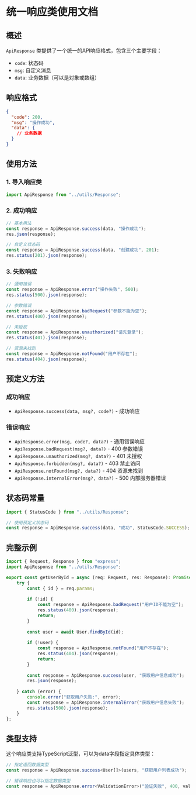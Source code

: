 # 统一响应类使用文档

## 概述

`ApiResponse` 类提供了一个统一的API响应格式，包含三个主要字段：
- `code`: 状态码
- `msg`: 自定义消息
- `data`: 业务数据（可以是对象或数组）

## 响应格式

```json
{
  "code": 200,
  "msg": "操作成功",
  "data": {
    // 业务数据
  }
}
```

## 使用方法

### 1. 导入响应类

```typescript
import ApiResponse from "../utils/Response";
```

### 2. 成功响应

```typescript
// 基本用法
const response = ApiResponse.success(data, "操作成功");
res.json(response);

// 自定义状态码
const response = ApiResponse.success(data, "创建成功", 201);
res.status(201).json(response);
```

### 3. 失败响应

```typescript
// 通用错误
const response = ApiResponse.error("操作失败", 500);
res.status(500).json(response);

// 参数错误
const response = ApiResponse.badRequest("参数不能为空");
res.status(400).json(response);

// 未授权
const response = ApiResponse.unauthorized("请先登录");
res.status(401).json(response);

// 资源未找到
const response = ApiResponse.notFound("用户不存在");
res.status(404).json(response);
```

## 预定义方法

### 成功响应
- `ApiResponse.success(data, msg?, code?)` - 成功响应

### 错误响应
- `ApiResponse.error(msg, code?, data?)` - 通用错误响应
- `ApiResponse.badRequest(msg?, data?)` - 400 参数错误
- `ApiResponse.unauthorized(msg?, data?)` - 401 未授权
- `ApiResponse.forbidden(msg?, data?)` - 403 禁止访问
- `ApiResponse.notFound(msg?, data?)` - 404 资源未找到
- `ApiResponse.internalError(msg?, data?)` - 500 内部服务器错误

## 状态码常量

```typescript
import { StatusCode } from "../utils/Response";

// 使用预定义状态码
const response = ApiResponse.success(data, "成功", StatusCode.SUCCESS);
```

## 完整示例

```typescript
import { Request, Response } from "express";
import ApiResponse from "../utils/Response";

export const getUserById = async (req: Request, res: Response): Promise<void> => {
    try {
        const { id } = req.params;
        
        if (!id) {
            const response = ApiResponse.badRequest("用户ID不能为空");
            res.status(400).json(response);
            return;
        }
        
        const user = await User.findById(id);
        
        if (!user) {
            const response = ApiResponse.notFound("用户不存在");
            res.status(404).json(response);
            return;
        }
        
        const response = ApiResponse.success(user, "获取用户信息成功");
        res.json(response);
        
    } catch (error) {
        console.error("获取用户失败:", error);
        const response = ApiResponse.internalError("获取用户信息失败");
        res.status(500).json(response);
    }
};
```

## 类型支持

这个响应类支持TypeScript泛型，可以为data字段指定具体类型：

```typescript
// 指定返回数据类型
const response = ApiResponse.success<User[]>(users, "获取用户列表成功");

// 错误响应也可以指定数据类型
const response = ApiResponse.error<ValidationError>("验证失败", 400, validationErrors);
```
